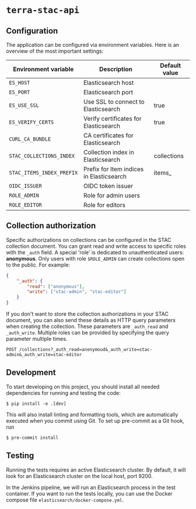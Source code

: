 # `terra-stac-api`

## Configuration

The application can be configured via environment variables. Here is an overview of the most important settings:

| Environment variable      | Description                              | Default value |
| ------------------------- | ---------------------------------------- | ------------- |
| `ES_HOST`                 | Elasticsearch host                       |               |
| `ES_PORT`                 | Elasticsearch port                       |               |
| `ES_USE_SSL`              | Use SSL to connect to Elasticsearch      | true          |
| `ES_VERIFY_CERTS`         | Verify certificates for Elasticsearch    | true          |
| `CURL_CA_BUNDLE`          | CA certificates for Elasticsearch        |               |
| `STAC_COLLECTIONS_INDEX`  | Collection index in Elasticsearch        | collections   |
| `STAC_ITEMS_INDEX_PREFIX` | Prefix for Item indices in Elasticsearch | items_        |
| `OIDC_ISSUER`             | OIDC token issuer                        |               |
| `ROLE_ADMIN`              | Role for admin users                     |               |
| `ROLE_EDITOR`             | Role for editors                         |               |

## Collection authorization
Specific authorizations on collections can be configured in the STAC collection document. You can grant read and write access to specific roles with the `_auth` field. 
A special 'role' is dedicated to unauthenticated users: **anonymous**. Only users with role `$ROLE_ADMIN` can create collections open to the public.
For example:

```json
{
    "_auth": {
        "read": ["anonymous"],
        "write": ["stac-admin", "stac-editor"]
    }
}
```

If you don't want to store the collection authorizations in your STAC document, you can also send these details as HTTP query parameters when creating the collection. These parameters are `_auth_read` and `_auth_write`. Multiple roles can be provided by specifying the query parameter multiple times.
 
```http
POST /collections?_auth_read=anonymoud&_auth_write=stac-admin&_auth_write=stac-editor
```

## Development
To start developing on this project, you should install all needed dependencies for running and testing the code:
```shell
$ pip install -e .[dev]
```

This will also install linting and formatting tools, which are automatically executed when you commit using Git.
To set up pre-commit as a Git hook, run 

```shell
$ pre-commit install
```

## Testing
Running the tests requires an active Elasticsearch cluster. By default, it will look for an Elasticsearch cluster on the local host, port 9200.

In the Jenkins pipeline, we will run an Elasticsearch process in the test container. 
If you want to run the tests locally, you can use the Docker compose file `elasticsearch/docker-compose.yml`.